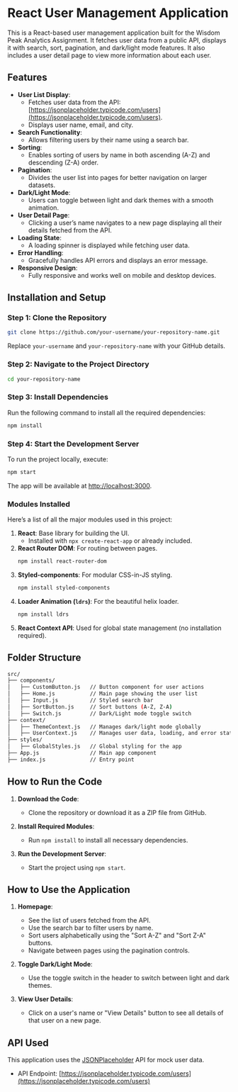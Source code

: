 # React User Management Application

This is a React-based user management application built for the Wisdom Peak Analytics Assignment. It fetches user data from a public API, displays it with search, sort, pagination, and dark/light mode features. It also includes a user detail page to view more information about each user.

## **Features**

- **User List Display**:
  - Fetches user data from the API: [https://jsonplaceholder.typicode.com/users](https://jsonplaceholder.typicode.com/users).
  - Displays user name, email, and city.
- **Search Functionality**:
  - Allows filtering users by their name using a search bar.
- **Sorting**:
  - Enables sorting of users by name in both ascending (A-Z) and descending (Z-A) order.
- **Pagination**:
  - Divides the user list into pages for better navigation on larger datasets.
- **Dark/Light Mode**:
  - Users can toggle between light and dark themes with a smooth animation.
- **User Detail Page**:
  - Clicking a user’s name navigates to a new page displaying all their details fetched from the API.
- **Loading State**:
  - A loading spinner is displayed while fetching user data.
- **Error Handling**:
  - Gracefully handles API errors and displays an error message.
- **Responsive Design**:
  - Fully responsive and works well on mobile and desktop devices.

## **Installation and Setup**

### **Step 1: Clone the Repository**
```bash
git clone https://github.com/your-username/your-repository-name.git
```
Replace `your-username` and `your-repository-name` with your GitHub details.

### **Step 2: Navigate to the Project Directory**
```bash
cd your-repository-name
```

### **Step 3: Install Dependencies**
Run the following command to install all the required dependencies:

```bash
npm install
```

### **Step 4: Start the Development Server**
To run the project locally, execute:
```bash
npm start
```
The app will be available at [http://localhost:3000](http://localhost:3000).

### **Modules Installed**

Here’s a list of all the major modules used in this project:

1. **React**: Base library for building the UI.
   - Installed with `npx create-react-app` or already included.
2. **React Router DOM**: For routing between pages.
   ```bash
   npm install react-router-dom

3. **Styled-components**: For modular CSS-in-JS styling.
   ```bash
   npm install styled-components

4. **Loader Animation (`ldrs`)**: For the beautiful helix loader.
   ```bash
   npm install ldrs

5. **React Context API**: Used for global state management (no installation required).

## **Folder Structure**
```bash
src/
├── components/
│   ├── CustomButton.js   // Button component for user actions
│   ├── Home.js           // Main page showing the user list
│   ├── Input.js          // Styled search bar
│   ├── SortButton.js     // Sort buttons (A-Z, Z-A)
│   ├── Switch.js         // Dark/Light mode toggle switch
├── context/
│   ├── ThemeContext.js   // Manages dark/light mode globally
│   ├── UserContext.js    // Manages user data, loading, and error states
├── styles/
│   ├── GlobalStyles.js   // Global styling for the app
├── App.js                // Main app component
├── index.js              // Entry point
```

## **How to Run the Code**

1. **Download the Code**:
   - Clone the repository or download it as a ZIP file from GitHub.

2. **Install Required Modules**:
   - Run `npm install` to install all necessary dependencies.

3. **Run the Development Server**:
   - Start the project using `npm start`.


## **How to Use the Application**

1. **Homepage**:
   - See the list of users fetched from the API.
   - Use the search bar to filter users by name.
   - Sort users alphabetically using the "Sort A-Z" and "Sort Z-A" buttons.
   - Navigate between pages using the pagination controls.

2. **Toggle Dark/Light Mode**:
   - Use the toggle switch in the header to switch between light and dark themes.

3. **View User Details**:
   - Click on a user's name or "View Details" button to see all details of that user on a new page.

## **API Used**

This application uses the [JSONPlaceholder](https://jsonplaceholder.typicode.com) API for mock user data.

- API Endpoint: [https://jsonplaceholder.typicode.com/users](https://jsonplaceholder.typicode.com/users)
